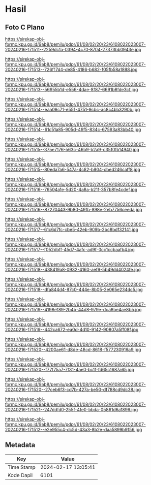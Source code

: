 # Hasil

## Foto C Plano

https://sirekap-obj-formc.kpu.go.id/9ab8/pemilu/pdpr/61/08/02/20/23/6108022023007-20240216-171511--2259dc1a-0394-4c70-8704-27373bb0943e.jpg

https://sirekap-obj-formc.kpu.go.id/9ab8/pemilu/pdpr/61/08/02/20/23/6108022023007-20240216-171513--726f17d4-de85-4186-b682-f05fb58a1888.jpg

https://sirekap-obj-formc.kpu.go.id/9ab8/pemilu/pdpr/61/08/02/20/23/6108022023007-20240216-171513--56955b1d-e556-4dae-8f87-6691b8fde3cf.jpg

https://sirekap-obj-formc.kpu.go.id/9ab8/pemilu/pdpr/61/08/02/20/23/6108022023007-20240216-171514--eaa09c71-e551-4751-9cbc-ac8c4bb3290b.jpg

https://sirekap-obj-formc.kpu.go.id/9ab8/pemilu/pdpr/61/08/02/20/23/6108022023007-20240216-171514--61c51a85-905d-49f5-834c-67593a83bb40.jpg

https://sirekap-obj-formc.kpu.go.id/9ab8/pemilu/pdpr/61/08/02/20/23/6108022023007-20240216-171515--375e7176-563c-46b9-b2a9-c35f0fb14940.jpg

https://sirekap-obj-formc.kpu.go.id/9ab8/pemilu/pdpr/61/08/02/20/23/6108022023007-20240216-171515--80eda7a6-547a-4c82-b804-cbed246caff8.jpg

https://sirekap-obj-formc.kpu.go.id/9ab8/pemilu/pdpr/61/08/02/20/23/6108022023007-20240216-171516--76504a1e-5d20-4a8a-b21f-357b8fe4cdef.jpg

https://sirekap-obj-formc.kpu.go.id/9ab8/pemilu/pdpr/61/08/02/20/23/6108022023007-20240216-171516--87270443-9b80-49fb-898e-2eb7756ceeda.jpg

https://sirekap-obj-formc.kpu.go.id/9ab8/pemilu/pdpr/61/08/02/20/23/6108022023007-20240216-171517--61c6d7fc-cbe5-42eb-909b-2bc8bdf32141.jpg

https://sirekap-obj-formc.kpu.go.id/9ab8/pemilu/pdpr/61/08/02/20/23/6108022023007-20240216-171517--f052dbff-45d7-4afc-ad9f-0cc1ccbaafb4.jpg

https://sirekap-obj-formc.kpu.go.id/9ab8/pemilu/pdpr/61/08/02/20/23/6108022023007-20240216-171518--438419a8-0932-4160-aef9-5b49dd4024fe.jpg

https://sirekap-obj-formc.kpu.go.id/9ab8/pemilu/pdpr/61/08/02/20/23/6108022023007-20240216-171518--dfa844d4-87c0-444e-8b05-2e065e234dc5.jpg

https://sirekap-obj-formc.kpu.go.id/9ab8/pemilu/pdpr/61/08/02/20/23/6108022023007-20240216-171519--4198e189-2b4b-44d8-979e-dca8be4ae8b5.jpg

https://sirekap-obj-formc.kpu.go.id/9ab8/pemilu/pdpr/61/08/02/20/23/6108022023007-20240216-171519--442ca672-ea0d-4d10-9142-90807a5ff08f.jpg

https://sirekap-obj-formc.kpu.go.id/9ab8/pemilu/pdpr/61/08/02/20/23/6108022023007-20240216-171520--4200ae61-d8de-48cd-8618-f577230916a9.jpg

https://sirekap-obj-formc.kpu.go.id/9ab8/pemilu/pdpr/61/08/02/20/23/6108022023007-20240216-171520--f77f75a7-7f31-4ae0-bc1f-fd65c1687a65.jpg

https://sirekap-obj-formc.kpu.go.id/9ab8/pemilu/pdpr/61/08/02/20/23/6108022023007-20240216-171520--27ceb6f3-cd7b-427a-be50-df788cd9dc38.jpg

https://sirekap-obj-formc.kpu.go.id/9ab8/pemilu/pdpr/61/08/02/20/23/6108022023007-20240216-171521--247ddfd0-255f-4fe0-bbda-05861d6a1896.jpg

https://sirekap-obj-formc.kpu.go.id/9ab8/pemilu/pdpr/61/08/02/20/23/6108022023007-20240216-171512--e2e955c4-dc5d-43a3-8b2e-daa5899b9156.jpg


## Metadata

| Key        | Value               |
| ---------- | ------------------- |
| Time Stamp | 2024-02-17 13:05:41 |
| Kode Dapil | 6101                |



